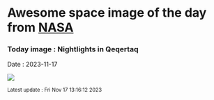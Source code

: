 
# Awesome space image of the day from [NASA](https://api.nasa.gov/)

### Today image : Nightlights in Qeqertaq
Date : 2023-11-17

![](https://apod.nasa.gov/apod/image/2311/lehtonen_dennisAuroraQeqertaq2_1200.jpg)

<small>Latest update : Fri Nov 17 13:16:12 2023</small>
        